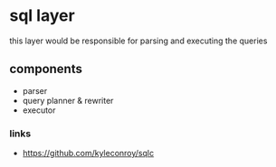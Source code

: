 # sql layer

this layer would be responsible for parsing and executing the queries


## components
- parser
- query planner & rewriter
- executor

### links
- https://github.com/kyleconroy/sqlc
